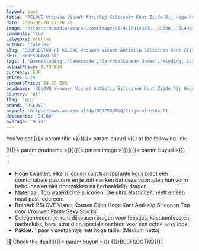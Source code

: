 ```yaml
---
layout: post
title: 'RSLOVE Vrouwen Visnet Antislip Siliconen Kant Zijde Dij Hoge Kousen Medium Netto  Wit  One size'
date: 2025-08-20 17:26:45
image: 'https://m.media-amazon.com/images/I/4115N1vSw5L._SL500_._SL400_.jpg'
comments: true
category: ofertas
author: 'tole.es'
slug: 'B09FSDGTKQ-nl RSLOVE Vrouwen Visnet Antislip Siliconen Kant Zijde Dij...'
sku: 'B09FSDGTKQ-nl'
tags: [ 'Dameskleding','Damesmode','Jarretelkousen dames','Kleding, schoenen & sieraden','Kleding, schoenen en sieraden','Sokken & beenmode dames','rslove','🇳🇱', ]
actualPrice: 9.79 EUR
currency: EUR
price: 9.79
comparePrice: 14.99 EUR
prodname: 'RSLOVE Vrouwen Visnet Antislip Siliconen Kant Zijde Dij Hoge Kousen Medium Netto  Wit  One size'
country: 'nl'
flag: '🇳🇱'
brand: 'RSLOVE'
buyurl: 'https://www.amazon.nl/dp/B09FSDGTKQ/?tag=tolees0b-21'
descuento: '34.69'
average: '9.79'
---
```


You've got [{{< param title >}}]({{< param buyurl >}}) at the following link:

[![{{< param prodname >}}]({{< param image >}})]({{< param buyurl >}})

ℹ️:

- Hoge kwaliteit: elke siliconen kant transparante kous biedt een comfortabele pasvorm en je zult merken dat deze voorraden hun vorm behouden en niet doorzakken na herhaaldelijk dragen.
- Materiaal: Top waterdichte siliconen. Die ultra elasticiteit heeft en één maat past iedereen.
- BranAd: RSLOVE Visnet Kousen Dijen Hoge Kant Anti-slip Siliconen Top voor Vrouwen Panty Sexy Stocks
- Gelegenheden: je kunt dijkousen dragen voor feestjes, kostuumfeesten, nachtclubs, bars, strand en speciale nachten voor een echte sexy look.
- Pakket: 1 paar visnetpantys met hoge taille. (Medium netto)

[🛒 Check the deal!!]({{< param buyurl >}})
{{<world>}}B09FSDGTKQ{{</world>}}
